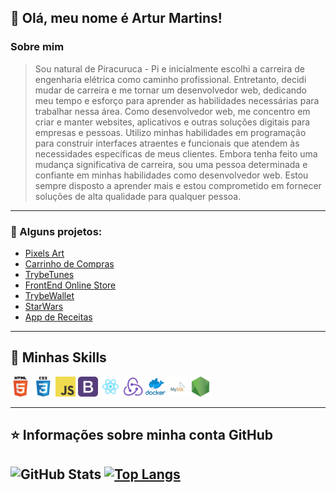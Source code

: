 ## :wave: Olá, meu nome é <strong>Artur Martins!</strong>

### Sobre mim

> Sou natural de Piracuruca - Pi e inicialmente escolhi a carreira de engenharia elétrica como caminho profissional. Entretanto, decidi mudar de carreira e me tornar um desenvolvedor web, dedicando meu tempo e esforço para aprender as habilidades necessárias para trabalhar nessa área.
>Como desenvolvedor web, me concentro em criar e manter websites, aplicativos e outras soluções digitais para empresas e pessoas. Utilizo minhas habilidades em programação para construir interfaces atraentes e funcionais que atendem às necessidades específicas de meus clientes.
>Embora tenha feito uma mudança significativa de carreira, sou uma pessoa determinada e confiante em minhas habilidades como desenvolvedor web. Estou sempre disposto a aprender mais e estou comprometido em fornecer soluções de alta qualidade para qualquer pessoa.

----

### 🔭 Alguns projetos:
  * [Pixels Art](https://github.com/devarturmartins/project-pixels-art-trybe)
  * [Carrinho de Compras](https://github.com/devarturmartins/project-shopping-cart-trybe)
  * [TrybeTunes](https://github.com/devarturmartins/project-trybetunes-trybe)
  * [FrontEnd Online Store](https://github.com/devarturmartins/project-frontend-online-store-trybe)
  * [TrybeWallet](https://github.com/devarturmartins/project-trybewallet-trybe)
  * [StarWars](https://github.com/devarturmartins/project-starwars-planets-search-trybe)
  * [App de Receitas](https://github.com/devarturmartins/project-recipes-app-trybe)
    


----

## 🚀 Minhas Skills

<code><img height="32" src="https://raw.githubusercontent.com/github/explore/80688e429a7d4ef2fca1e82350fe8e3517d3494d/topics/html/html.png" alt="HTML5"/></code>
<code><img height="32" src="https://raw.githubusercontent.com/github/explore/80688e429a7d4ef2fca1e82350fe8e3517d3494d/topics/css/css.png" alt="CSS"/></code>
<code><img height="32" src="https://raw.githubusercontent.com/github/explore/80688e429a7d4ef2fca1e82350fe8e3517d3494d/topics/javascript/javascript.png" alt="Javascript"/></code>
<code><img height="32" src="https://raw.githubusercontent.com/github/explore/80688e429a7d4ef2fca1e82350fe8e3517d3494d/topics/bootstrap/bootstrap.png" alt="Bootstrap"/></code>
<code><img height="32" src="https://raw.githubusercontent.com/github/explore/80688e429a7d4ef2fca1e82350fe8e3517d3494d/topics/react/react.png" alt="React"/></code>
<code><img height="32" src="https://raw.githubusercontent.com/github/explore/80688e429a7d4ef2fca1e82350fe8e3517d3494d/topics/redux/redux.png" alt="Redux"/></code>
<code><img height="32" src="https://raw.githubusercontent.com/github/explore/80688e429a7d4ef2fca1e82350fe8e3517d3494d/topics/docker/docker.png" alt="Docker"/></code>
<code><img height="32" src="https://raw.githubusercontent.com/github/explore/80688e429a7d4ef2fca1e82350fe8e3517d3494d/topics/mysql/mysql.png" alt="MySQL"/></code>
<code><img height="32" src="https://raw.githubusercontent.com/github/explore/80688e429a7d4ef2fca1e82350fe8e3517d3494d/topics/nodejs/nodejs.png" alt="Nodejs"/></code>

---

## ⭐ Informações sobre minha conta GitHub
![GitHub Stats](https://github-readme-stats.vercel.app/api?username=devarturmartins&show_icons=true)
[![Top Langs](https://github-readme-stats.vercel.app/api/top-langs/?username=devarturmartins&layout=compact)](https://github.com/anuraghazra/github-readme-stats)
---
